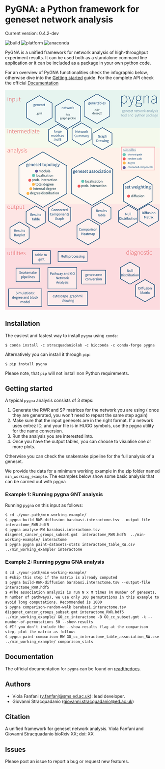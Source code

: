 # PyGNA: a Python framework for geneset network analysis

Current version: 0.4.2-dev

![build](https://circleci.com/gh/stracquadaniolab/baghera/tree/master.svg?style=svg)
![platform](https://anaconda.org/stracquadaniolab/baghera/badges/platforms.svg)
![anaconda](https://anaconda.org/stracquadaniolab/baghera/badges/version.svg)

PyGNA is a unified framework for network analysis of high-throughput experiment results. It can be used both as a standalone command line application or it can be included as a package in your own python code. 

For an overview of PyGNA functionalities check the infographic below, otherwise dive into the [Getting started](#getting-started) guide. For the complete API check the official [Documentation](#documentation)

![Infographic](docs/pygna_infographic-01.png)

## Installation

The easiest and fastest way to install `pygna` using `conda`:

    $ conda install -c stracquadaniolab -c bioconda -c conda-forge pygna

Alternatively you can install it through `pip`:

    $ pip install pygna

Please note, that `pip` will not install non Python requirements.

## Getting started

A typical `pygna` analysis consists of 3 steps:

1. Generate the RWR and SP matrices for the network you are using ( once they are generated, you won't need to repeat the same step again)
2. Make sure that the input genesets are in the right format. If a network uses entrez ID, and your file is in HUGO symbols, use the pygna utility for the name conversion.
3. Run the analysis you are interested into.
4. Once you have the output tables, you can choose to visualise one or more plots.

Otherwise you can check the snakemake pipeline for the full analysis of a geneset. 

We provide the data for a minimum working example in the zip folder named `min_working_example`.
The examples below show some basic analysis that can be carried out with pygna

### Example 1: Running pygna GNT analysis

Running `pygna` on this input as follows:

    $ cd ./your-path/min-working-example/
    $ pygna build-RWR-diffusion barabasi.interactome.tsv --output-file interactome_RWR.hdf5
    $ pygna analyse-RW barabasi.interactome.tsv  disgenet_cancer_groups_subset.gmt  interactome_RWR.hdf5  ../min-working-example/ interactome
    $ pygna pygna paint-datasets-stats interactome_table_RW.csv  ../min_working_example/ interactome

### Example 2: Running pygna GNA analysis
    
    $ cd ./your-path/min-working-example/
    $ #skip this step if the matrix is already computed
    $ pygna build-RWR-diffusion barabasi.interactome.tsv --output-file interactome_RWR.hdf5
    $ #The association analysis is run N x M times (N number of genesets, M number of pathways), we use only 100 permutations in this example to avoid long computations. Recommended is 1000
    $ pygna comparison-random-walk barabasi.interactome.tsv disgenet_cancer_groups_subset.gmt interactome_RWR.hdf5 ../min_working_example/ GO_cc_interactome -B GO_cc_subset.gmt -k --number-of-permutations 50 --show-results
    $ #If you don't include the --show-results flag at the comparison step, plot the matrix as follows
    $ pygna paint-comparison-RW GO_cc_interactome_table_association_RW.csv  ../min_working_example/ comparison_stats



## Documentation

The official documentation for `pygna` can be found on [readthedocs](https://pygna.readthedocs.io/).

## Authors

- Viola Fanfani (v.fanfani@sms.ed.ac.uk): lead developer.
- Giovanni Stracquadanio (giovanni.stracquadanio@ed.ac.uk)

## Citation

A unified framework for geneset network analysis.
Viola Fanfani and  Giovanni Stracquadanio
bioRxiv XX; doi: XX

## Issues

Please post an issue to report a bug or request new features.
